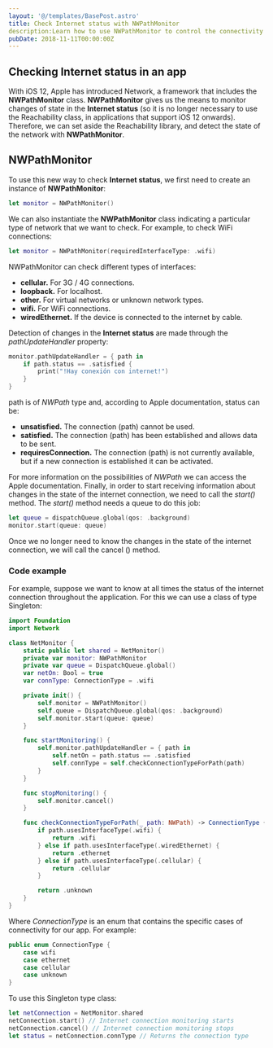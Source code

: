 ```yaml
---
layout: '@/templates/BasePost.astro'
title: Check Internet status with NWPathMonitor
description:Learn how to use NWPathMonitor to control the connectivity of your application (to know Internet status).
pubDate: 2018-11-11T00:00:00Z
---
```

## Checking Internet status in an app
With iOS 12, Apple has introduced Network, a framework that includes the **NWPathMonitor** class. **NWPathMonitor** gives us the means to monitor changes of state in the **Internet status** (so it is no longer necessary to use the Reachability class, in applications that support iOS 12 onwards). Therefore, we can set aside the Reachability library, and detect the state of the network with **NWPathMonitor**.



## NWPathMonitor
To use this new way to check **Internet status**, we first need to create an instance of **NWPathMonitor**:

```swift
let monitor = NWPathMonitor()
```


We can also instantiate the **NWPathMonitor** class indicating a particular type of network that we want to check. For example, to check WiFi connections:

```swift
let monitor = NWPathMonitor(requiredInterfaceType: .wifi)
```

NWPathMonitor can check different types of interfaces:

* **cellular.** For 3G / 4G connections.
* **loopback.** For localhost.
* **other.** For virtual networks or unknown network types.
* **wifi.** For WiFi connections.
* **wiredEthernet.** If the device is connected to the internet by cable.

Detection of changes in the **Internet status** are made through the *pathUpdateHandler* property:

```swift
monitor.pathUpdateHandler = { path in
    if path.status == .satisfied {
        print("!Hay conexión con internet!")
    }
}
```

path is of *NWPath* type and, according to Apple documentation, status can be:

* **unsatisfied.** The connection (path) cannot be used.
* **satisfied.** The connection (path) has been established and allows data to be sent.
* **requiresConnection.** The connection (path) is not currently available, but if a new connection is established it can be activated.

For more information on the possibilities of *NWPath* we can access the Apple documentation.
Finally, in order to start receiving information about changes in the state of the internet connection, we need to call the *start()* method. The *start()* method needs a queue to do this job:

```swift
let queue = dispatchQueue.global(qos: .background)
monitor.start(queue: queue)
```


Once we no longer need to know the changes in the state of the internet connection, we will call the cancel () method.
### Code example

For example, suppose we want to know at all times the status of the internet connection throughout the application. For this we can use a class of type Singleton:

```swift
import Foundation
import Network

class NetMonitor {
    static public let shared = NetMonitor()
    private var monitor: NWPathMonitor
    private var queue = DispatchQueue.global()
    var netOn: Bool = true
    var connType: ConnectionType = .wifi

    private init() {
        self.monitor = NWPathMonitor()
        self.queue = DispatchQueue.global(qos: .background)
        self.monitor.start(queue: queue)
    }

    func startMonitoring() {
        self.monitor.pathUpdateHandler = { path in
            self.netOn = path.status == .satisfied
            self.connType = self.checkConnectionTypeForPath(path)
        }
    }

    func stopMonitoring() {
        self.monitor.cancel()
    }

    func checkConnectionTypeForPath(_ path: NWPath) -> ConnectionType {
        if path.usesInterfaceType(.wifi) {
            return .wifi
        } else if path.usesInterfaceType(.wiredEthernet) {
            return .ethernet
        } else if path.usesInterfaceType(.cellular) {
            return .cellular
        }

        return .unknown
    }
}
```


Where *ConnectionType* is an enum that contains the specific cases of connectivity for our app. For example:

```swift
public enum ConnectionType {
    case wifi
    case ethernet
    case cellular
    case unknown
}
```



To use this Singleton type class:

```swift
let netConnection = NetMonitor.shared
netConnection.start() // Internet connection monitoring starts
netConnection.cancel() // Internet connection monitoring stops
let status = netConnection.connType // Returns the connection type
```
